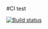 #CI test

[![Build status](https://ci.appveyor.com/api/projects/status/k2jrs43cefs9ktq7?svg=true)](https://ci.appveyor.com/project/Poriadinsky/testing-3)